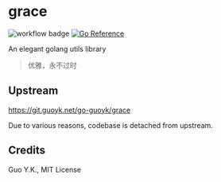 # grace

![workflow badge](https://github.com/guoyk93/grace/actions/workflows/go.yml/badge.svg) [![Go Reference](https://pkg.go.dev/badge/github.com/guoyk93/grace.svg)](https://pkg.go.dev/github.com/guoyk93/grace)

An elegant golang utils library

> 优雅，永不过时

## Upstream

https://git.guoyk.net/go-guoyk/grace

Due to various reasons, codebase is detached from upstream.

## Credits

Guo Y.K., MIT License
